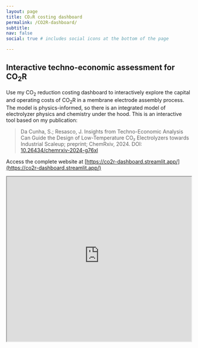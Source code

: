 ```yaml
---
layout: page
title: CO₂R costing dashboard
permalink: /CO2R-dashboard/
subtitle: 
nav: false
social: true # includes social icons at the bottom of the page

---
```


## Interactive techno-economic assessment for CO<sub>2</sub>R

Use my CO<sub>2</sub> reduction costing dashboard to interactively explore the capital and operating costs of CO<sub>2</sub>R in a membrane electrode assembly process. The model is physics-informed, so there is an integrated model of electrolyzer physics and chemistry under the hood. This is an interactive tool based on my publication:
> Da Cunha, S.; Resasco, J. Insights from Techno-Economic Analysis Can Guide the Design of Low-Temperature CO₂ Electrolyzers towards Industrial Scaleup; preprint; ChemRxiv, 2024. DOI: [10.26434/chemrxiv-2024-g76xl](https://doi.org/10.26434/chemrxiv-2024-g76xl)


Access the complete website at [https://co2r-dashboard.streamlit.app/](https://co2r-dashboard.streamlit.app/)


<iframe
  src="https://co2r-dashboard.streamlit.app/?embed=true"
  style="height: 450px; width: 100%;"></iframe>
  

